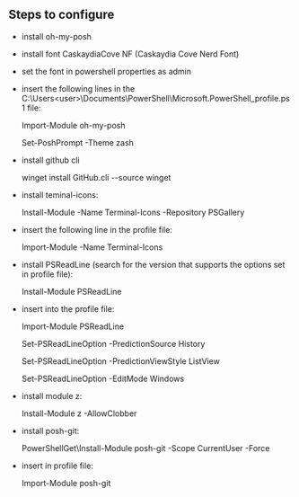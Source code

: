 ## Steps to configure
- install oh-my-posh

- install font CaskaydiaCove NF (Caskaydia Cove Nerd Font)

- set the font in powershell properties as admin

- insert the following lines in the C:\Users\<user>\Documents\PowerShell\Microsoft.PowerShell_profile.ps1 file:

    Import-Module oh-my-posh

    Set-PoshPrompt -Theme zash

- install github cli

    winget install GitHub.cli --source winget

- install teminal-icons:

    Install-Module -Name Terminal-Icons -Repository PSGallery

- insert the following line in the profile file:

    Import-Module -Name Terminal-Icons

- install PSReadLine (search for the version that supports the options set in profile file):

    Install-Module PSReadLine

- insert into the profile file:

    Import-Module PSReadLine

    Set-PSReadLineOption -PredictionSource History

    Set-PSReadLineOption -PredictionViewStyle ListView

    Set-PSReadLineOption -EditMode Windows

- install module z:

    Install-Module z -AllowClobber

- install posh-git:

    PowerShellGet\Install-Module posh-git -Scope CurrentUser -Force

- insert in profile file:

    Import-Module posh-git
